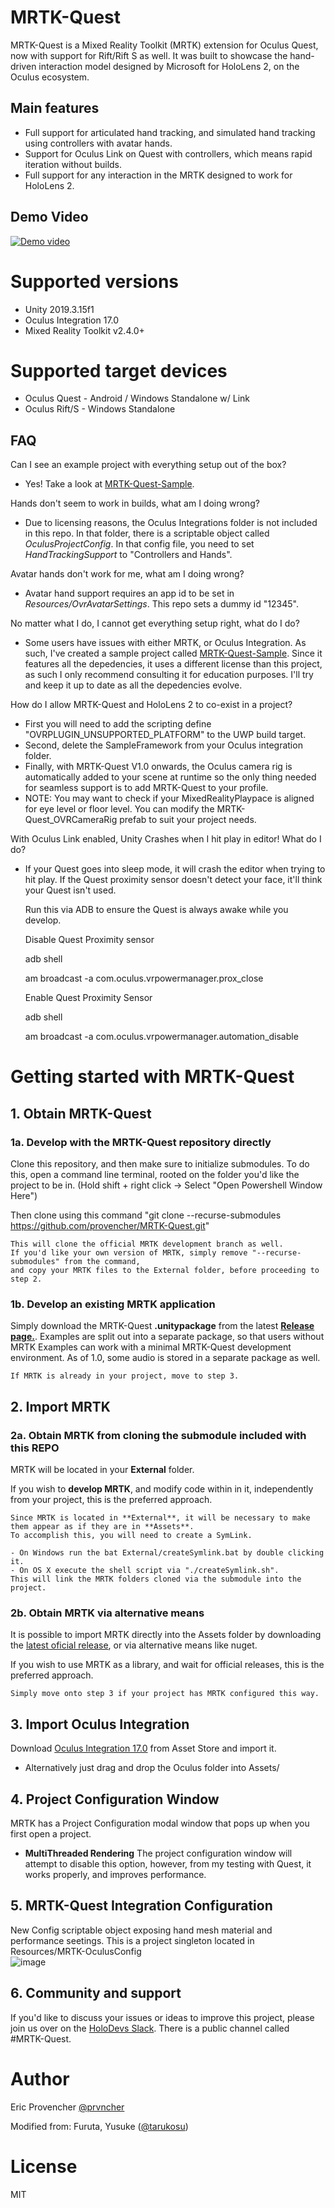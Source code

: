 # MRTK-Quest
MRTK-Quest is a Mixed Reality Toolkit (MRTK) extension for Oculus Quest, now with support for Rift/Rift S as well.
It was built to showcase the hand-driven interaction model designed by Microsoft for HoloLens 2, on the Oculus ecosystem.

## Main features
- Full support for articulated hand tracking, and simulated hand tracking using controllers with avatar hands.
- Support for Oculus Link on Quest with controllers, which means rapid iteration without builds.
- Full support for any interaction in the MRTK designed to work for HoloLens 2.

## Demo Video
[![Demo video](https://user-images.githubusercontent.com/7420990/83885080-dcde6100-a713-11ea-88e2-46883402cfe8.gif)](https://twitter.com/prvncher/status/1268901965175668736)

# Supported versions
- Unity 2019.3.15f1
- Oculus Integration 17.0
- Mixed Reality Toolkit v2.4.0+

# Supported target devices
- Oculus Quest  - Android / Windows Standalone w/ Link
- Oculus Rift/S - Windows Standalone

## FAQ
Can I see an example project with everything setup out of the box?
- Yes! Take a look at [MRTK-Quest-Sample](https://github.com/provencher/MRTK-Quest-Sample).

Hands don't seem to work in builds, what am I doing wrong?
- Due to licensing reasons, the Oculus Integrations folder is not included in this repo. In that folder, there is a scriptable object called *OculusProjectConfig*. In that config file, you need to set *HandTrackingSupport* to "Controllers and Hands".

Avatar hands don't work for me, what am I doing wrong?
- Avatar hand support requires an app id to be set in *Resources/OvrAvatarSettings*. This repo sets a dummy id "12345".

No matter what I do, I cannot get everything setup right, what do I do?
- Some users have issues with either MRTK, or Oculus Integration. As such, I've created a sample project called [MRTK-Quest-Sample](https://github.com/provencher/MRTK-Quest-Sample). Since it features all the depedencies, it uses a different license than this project, as such I only recommend consulting it for education purposes. I'll try and keep it up to date as all the depedencies evolve.

How do I allow MRTK-Quest and HoloLens 2 to co-exist in a project?
- First you will need to add the scripting define "OVRPLUGIN_UNSUPPORTED_PLATFORM" to the UWP build target.
- Second, delete the SampleFramework from your Oculus integration folder.
- Finally, with MRTK-Quest V1.0 onwards, the Oculus camera rig is automatically added to your scene at runtime so the only thing needed for seamless support is to add MRTK-Quest to your profile. 
- NOTE: You may want to check if your MixedRealityPlaypace is aligned for eye level or floor level. You can modify the MRTK-Quest_OVRCameraRig prefab to suit your project needs.

With Oculus Link enabled, Unity Crashes when I hit play in editor! What do I do?
- If your Quest goes into sleep mode, it will crash the editor when trying to hit play. If the Quest proximity sensor doesn't detect your face, it'll think your Quest isn't used.

    Run this via ADB to ensure the Quest is always awake while you develop.

    Disable Quest Proximity sensor

    adb shell

    am broadcast -a com.oculus.vrpowermanager.prox_close

    Enable Quest Proximity Sensor
    
    adb shell
    
    am broadcast -a com.oculus.vrpowermanager.automation_disable

# Getting started with MRTK-Quest

## 1. Obtain MRTK-Quest

### 1a. Develop with the MRTK-Quest repository directly
Clone this repository, and then make sure to initialize submodules.
To do this, open a command line terminal, rooted on the folder you'd like the project to be in. 
(Hold shift + right click -> Select "Open Powershell Window Here")

Then clone using this command "git clone --recurse-submodules https://github.com/provencher/MRTK-Quest.git"

    This will clone the official MRTK development branch as well. 
    If you'd like your own version of MRTK, simply remove "--recurse-submodules" from the command, 
    and copy your MRTK files to the External folder, before proceeding to step 2.

### 1b. Develop an existing MRTK application
Simply download the MRTK-Quest **.unitypackage** from the latest **[Release page.](https://github.com/provencher/MRTK-Quest/releases)**. Examples are split out into a separate package, so that users without MRTK Examples can work with a minimal MRTK-Quest development environment. As of 1.0, some audio is stored in a separate package as well.

    If MRTK is already in your project, move to step 3.

## 2. Import MRTK

### 2a. Obtain MRTK from cloning the submodule included with this REPO
MRTK will be located in your **External** folder.

If you wish to **develop MRTK**, and modify code within in it, independently from your project, this is the preferred approach.

    Since MRTK is located in **External**, it will be necessary to make them appear as if they are in **Assets**.
    To accomplish this, you will need to create a SymLink.

    - On Windows run the bat External/createSymlink.bat by double clicking it. 
    - On OS X execute the shell script via "./createSymlink.sh".
    This will link the MRTK folders cloned via the submodule into the project.

### 2b. Obtain MRTK via alternative means
It is possible to import MRTK directly into the Assets folder by downloading the [latest oficial release](https://github.com/microsoft/MixedRealityToolkit-Unity/releases), or via alternative means like nuget.

If you wish to use MRTK as a library, and wait for official releases, this is the preferred approach.

    Simply move onto step 3 if your project has MRTK configured this way.

## 3. Import Oculus Integration
Download [Oculus Integration 17.0](https://assetstore.unity.com/packages/tools/integration/oculus-integration-82022) from Asset Store and import it.
- Alternatively just drag and drop the Oculus folder into Assets/

## 4. Project Configuration Window
MRTK has a Project Configuration modal window that pops up when you first open a project.

- **MultiThreaded Rendering** The project configuration window will attempt to disable this option, 
however, from my testing with Quest, it works properly, and improves performance.


## 5. MRTK-Quest Integration Configuration
New Config scriptable object exposing hand mesh material and performance seetings.
This is a project singleton located in Resources/MRTK-OculusConfig    
![image](https://user-images.githubusercontent.com/7420990/80736858-b871e200-8ae0-11ea-869a-60b6df212365.png)


## 6. Community and support
If you'd like to discuss your issues or ideas to improve this project, please join us over on the [HoloDevs Slack](https://holodevelopersslack.azurewebsites.net/).
There is a public channel called #MRTK-Quest.

# Author
Eric Provencher [@prvncher](https://twitter.com/prvncher)

Modified from: 
Furuta, Yusuke ([@tarukosu](https://twitter.com/tarukosu))

# License
MIT
